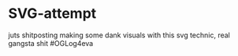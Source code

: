 # SVG-attempt
juts shitposting
making some dank visuals with this svg technic, real gangsta shit
#OGLog4eva
